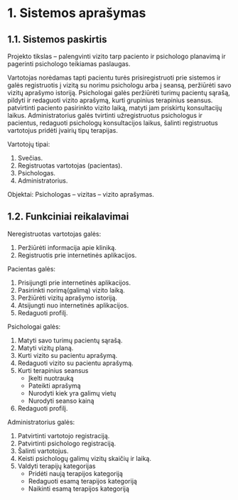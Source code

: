 # 1.	Sistemos aprašymas

  ## 1.1.	Sistemos paskirtis

Projekto tikslas – palengvinti vizito tarp paciento ir psichologo planavimą ir pagerinti psichologo teikiamas paslaugas.

Vartotojas norėdamas tapti pacientu turės prisiregistruoti prie sistemos ir galės registruotis į vizitą su norimu psichologu arba į seansą, peržiūrėti savo vizitų aprašymo istoriją. Psichologai galės peržiūrėti turimų pacientų sąrašą, pildyti ir redaguoti vizito aprašymą, kurti grupinius terapinius seansus. patvirtinti paciento pasirinkto vizito laiką, matyti jam priskirtų konsultacijų laikus. Administratorius galės tvirtinti užregistruotus psichologus ir pacientus, redaguoti psichologų konsultacijos laikus, šalinti registruotus vartotojus pridėti įvairių tipų terapijas.

Vartotojų tipai:
1. Svečias.
2. Registruotas vartotojas (pacientas).
3. Psichologas.
4. Administratorius.

Objektai: Psichologas – vizitas – vizito aprašymas.

  ## 1.2.	Funkciniai reikalavimai

Neregistruotas vartotojas galės:
1. Peržiūrėti informacija apie kliniką.
2. Registruotis prie internetinės aplikacijos.

Pacientas galės:
1.	Prisijungti prie internetinės aplikacijos.
2.	Pasirinkti norimą(galimą) vizito laiką.
3.	Peržiūrėti vizitų aprašymo istoriją.
4.	Atsijungti nuo internetinės aplikacijos.
5.	Redaguoti profilį.

Psichologai galės:
1.	Matyti savo turimų pacientų sąrašą.
2.	Matyti vizitų planą.
3.	Kurti vizito su pacientu aprašymą.
4.	Redaguoti vizito su pacientu aprašymą.
5.	Kurti terapinius seansus
    - Įkelti nuotrauką
    - Pateikti aprašymą
    - Nurodyti kiek yra galimų vietų
    - Nurodyti seanso kainą
7.	Redaguoti profilį.

Administratorius galės:
1.	Patvirtinti vartotojo registraciją.
2.	Patvirtinti psichologo registraciją.
3.	Šalinti vartotojus.
4.	Keisti psichologų galimų vizitų skaičių ir laiką.
5.	Valdyti terapijų kategorijas
    - Pridėti naują terapijos kategoriją
    - Redaguoti esamą terapijos kategoriją
    - Naikinti esamą terapijos kategoriją
